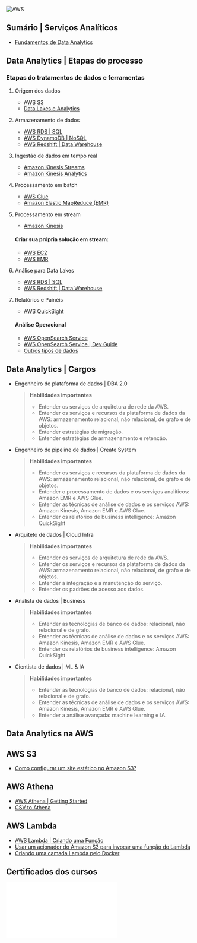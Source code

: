 ![AWS](https://img.shields.io/badge/AWS-%23FF9900.svg?style=for-the-badge&logo=amazon-aws&logoColor=white)

## Sumário | Serviços Analíticos

- [Fundamentos de Data Analytics](data_analytics_fund.md)
      
## Data Analytics | Etapas do processo

### Etapas do tratamentos de dados e ferramentas

1. Origem dos dados
    - [AWS S3](https://aws.amazon.com/pt/s3/)
    - [Data Lakes e Analytics](https://aws.amazon.com/pt/big-data/datalakes-and-analytics/)

2. Armazenamento de dados
    - [AWS RDS | SQL](https://aws.amazon.com/pt/rds/)
    - [AWS DynamoDB | NoSQL](https://aws.amazon.com/pt/dynamodb/)
    - [AWS Redshift | Data Warehouse](https://aws.amazon.com/pt/redshift/)

3. Ingestão de dados em tempo real
    - [Amazon Kinesis Streams](https://aws.amazon.com/pt/kinesis/data-streams/)
    - [Amazon Kinesis Analytics](https://aws.amazon.com/pt/kinesis/data-firehose/)

4. Processamento em batch
    - [AWS Glue](https://aws.amazon.com/pt/glue/)
    - [Amazon Elastic MapReduce (EMR)](https://aws.amazon.com/pt/emr/)

5. Processamento em stream
    - [Amazon Kinesis](https://aws.amazon.com/pt/kinesis)
    #### Criar sua própria solução em stream:
    - [AWS EC2](https://aws.amazon.com/pt/ec2/)
    - [AWS EMR](https://aws.amazon.com/pt/emr/)

6. Análise para Data Lakes
    - [AWS RDS | SQL](https://aws.amazon.com/pt/rds/)
    - [AWS Redshift | Data Warehouse](https://aws.amazon.com/pt/redshift/)

7. Relatórios e Painéis
    - [AWS QuickSight](https://aws.amazon.com/pt/quicksight/)
    #### Análise Operacional
    - [AWS OpenSearch Service](https://aws.amazon.com/pt/opensearch-service/)
    - [AWS OpenSearch Service | Dev Guide](https://docs.aws.amazon.com/opensearch-service/latest/developerguide/dashboards.html)
    - [Outros tipos de dados](data_analytics_fund.md#análise-de-dados) 

## Data Analytics | Cargos

- Engenheiro de plataforma de dados | DBA 2.0
    
    > **Habilidades importantes**
    > 
    >   - Entender os serviços de arquitetura de rede da AWS.
    >   - Entender os serviços e recursos da plataforma de dados da AWS: armazenamento relacional, não relacional, de grafo e de objetos.
    >   - Entender estratégias de migração.
    >   - Entender estratégias de armazenamento e retenção.

- Engenheiro de pipeline de dados | Create System
    
    > **Habilidades importantes**
    > 
    >   - Entender os serviços e recursos da plataforma de dados da AWS: armazenamento relacional, não relacional, de grafo e de objetos.
    >   - Entender o processamento de dados e os serviços analíticos: Amazon EMR e AWS Glue.
    >   - Entender as técnicas de análise de dados e os serviços AWS: Amazon Kinesis, Amazon EMR e AWS Glue.
    >   - Entender os relatórios de business intelligence: Amazon QuickSight

- Arquiteto de dados | Cloud Infra
    
    > **Habilidades importantes**
    > 
    >   - Entender os serviços de arquitetura de rede da AWS.
    >   - Entender os serviços e recursos da plataforma de dados da AWS: armazenamento relacional, não relacional, de grafo e de objetos.
    >   - Entender a integração e a manutenção do serviço.
    >   - Entender os padrões de acesso aos dados.

- Analista de dados | Business
    
    > **Habilidades importantes**
    > 
    >   - Entender as tecnologias de banco de dados: relacional, não relacional e de grafo.
    >   - Entender as técnicas de análise de dados e os serviços AWS: Amazon Kinesis, Amazon EMR e AWS Glue.
    >   - Entender os relatórios de business intelligence: Amazon QuickSight

- Cientista de dados | ML & IA
    
    > **Habilidades importantes**
    > 
    >   - Entender as tecnologias de banco de dados: relacional, não relacional e de grafo.
    >   - Entender as técnicas de análise de dados e os serviços AWS: Amazon Kinesis, Amazon EMR e AWS Glue.
    >   - Entender a análise avançada: machine learning e IA.

## Data Analytics na AWS 

## AWS S3

- [Como configurar um site estático no Amazon S3?](https://docs.aws.amazon.com/pt_br/AmazonS3/latest/userguide/HostingWebsiteOnS3Setup.html)

## AWS Athena

- [AWS Athena | Getting Started](https://docs.aws.amazon.com/pt_br/athena/latest/ug/getting-started.html)
- [CSV to Athena](https://simplemaps.com/resources/csv-to-athena)

## AWS Lambda

- [AWS Lambda | Criando uma Função](https://docs.aws.amazon.com/pt_br/lambda/latest/dg/getting-started.html#getting-started-create-function)
- [Usar um acionador do Amazon S3 para invocar uma função do Lambda](https://docs.aws.amazon.com/pt_br/lambda/latest/dg/with-s3-example.html)
- [Criando uma camada Lambda pelo Docker](https://levelup.gitconnected.com/creating-a-lambda-layer-via-docker-python-layers-docker-e4e318717822)

## Certificados dos cursos

![analitycs_games](../img/teoria/certificados/analytics_games.pdf)